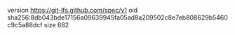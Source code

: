 version https://git-lfs.github.com/spec/v1
oid sha256:8db043bde17156a09639945fa05ad8a209502c8e7eb808629b5460c9c5a88dcf
size 682
